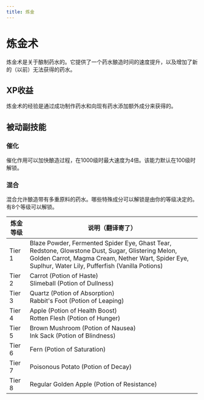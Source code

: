 ```yaml
---
title: 炼金
---
```


# 炼金术

炼金术是关于酿制药水的。它提供了一个药水酿造时间的速度提升，以及增加了新的（以前）无法获得的药水。

## XP收益

炼金术的经验是通过成功制作药水和向现有药水添加额外成分来获得的。

## 被动副技能

### 催化

催化作用可以加快酿造过程，在1000级时最大速度为4倍。该能力默认在100级时解锁。

### 混合

混合允许酿造带有多重原料的药水。哪些特殊成分可以解锁是由你的等级决定的。有8个等级可以解锁。

| 炼金等级 | 说明（翻译寄了） |
|-----------------|-------------|
| Tier 1 | Blaze Powder, Fermented Spider Eye, Ghast Tear, Redstone, Glowstone Dust, Sugar, Glistering Melon, Golden Carrot, Magma Cream, Nether Wart, Spider Eye, Suplhur, Water Lily, Pufferfish (Vanilla Potions) |
| Tier 2 | Carrot (Potion of Haste)<br/>Slimeball (Potion of Dullness) |
| Tier 3 | Quartz (Potion of Absorption)<br/>Rabbit's Foot (Potion of Leaping) |
| Tier 4 | Apple (Potion of Health Boost)<br/>Rotten Flesh (Potion of Hunger) |
| Tier 5 | Brown Mushroom (Potion of Nausea)<br/>Ink Sack (Potion of Blindness) |
| Tier 6 | Fern (Potion of Saturation)
| Tier 7 | Poisonous Potato (Potion of Decay) |
| Tier 8 | Regular Golden Apple (Potion of Resistance) |
